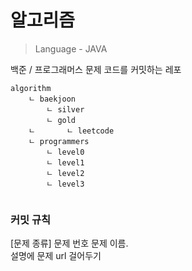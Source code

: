 # 알고리즘
> Language - JAVA

백준 / 프로그래머스 문제 코드를 커밋하는 레포

```
algorithm
	ㄴ baekjoon
		ㄴ silver
		ㄴ gold	
	ㄴ       ㄴ leetcode	
	ㄴ programmers
		ㄴ level0
		ㄴ level1
		ㄴ level2
		ㄴ level3
		
```

### 커밋 규칙
[문제 종류] 문제 번호 문제 이름.      
설명에 문제 url 걸어두기
